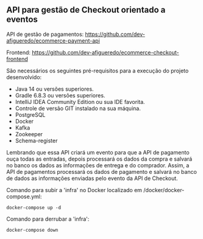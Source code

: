 <h2>API para gestão de Checkout orientado a eventos</h2>

API de gestão de pagamentos: https://github.com/dev-afigueredo/ecommerce-payment-api

Frontend: https://github.com/dev-afigueredo/ecommerce-checkout-frontend

São necessários os seguintes pré-requisitos para a execução do projeto desenvolvido:

* Java 14 ou versões superiores.
* Gradle 6.8.3 ou versões superiores.
* IntelliJ IDEA Community Edition ou sua IDE favorita.
* Controle de versão GIT instalado na sua máquina.
* PostgreSQL
* Docker
* Kafka
* Zookeeper
* Schema-register

Lembrando que essa API criará um evento para que a API de pagamento ouça todas as entradas, depois processará os dados
da compra e salvará no banco os dados as informações de entrega e do comprador. Assim, a API de pagamentos processará 
os dados de pagamento e salvará no banco de dados as informações enviadas pelo evento da API de Checkout.

Comando para subir a 'infra' no Docker localizado em /docker/docker-compose.yml:
```shell script
docker-compose up -d
```

Comando para derrubar a 'infra':
```shell script
docker-compose down
```